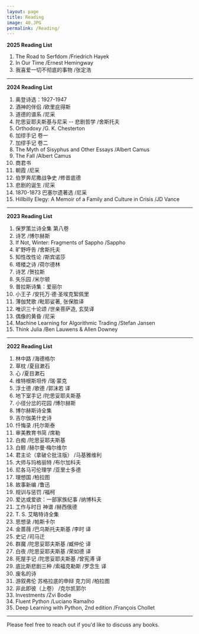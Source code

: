 ```yaml
---
layout: page
title: Reading
image: 40.JPG
permalink: /Reading/
---
```

**2025 Reading List**

1. The Road to Serfdom /Friedrich Hayek
2. In Our Time /Ernest Hemingway
3. 我喜爱一切不彻底的事物 /张定浩

****

**2024 Reading List**

1. 奥登诗选：1927-1947
2. 酒神的伴侣 /欧里庇得斯
3. 道德的谱系 /尼采
4. 陀思妥耶夫斯基与尼采 -- 悲剧哲学 /舍斯托夫
5. Orthodoxy /G. K. Chesterton
6. 加缪手记 卷一
7. 加缪手记 卷二     
8. The Myth of Sisyphus and Other Essays /Albert Camus
9. The Fall /Albert Camus
10. 商君书
11. 朝霞 /尼采    
12. 伯罗奔尼撒战争史 /修昔底德
13. 悲剧的诞生 /尼采
14. 1870-1873 巴塞尔遗著选 /尼采
15. Hillbilly Elegy: A Memoir of a Family and Culture in Crisis /JD Vance 

****

**2023 Reading List**

1. 保罗策兰诗全集 第八卷
2. 诗艺 /博尔赫斯
3. If Not, Winter: Fragments of Sappho /Sappho
4. 旷野呼告 /舍斯托夫
5. 知性改性论 /斯宾诺莎
6. 塔楼之诗 /荷尔德林
7. 诗艺 /贺拉斯
8. 失乐园 /米尔顿
9. 普拉斯诗集：爱丽尔
10. 小王子 /安托万·德·圣埃克絮佩里
11. 薄伽梵歌 /毗耶娑著, 张保胜译
12. 唯识三十论颂 /世亲菩萨造, 玄奘译
13. 偶像的黄昏 /尼采
14. Machine Learning for Algorithmic Trading /Stefan Jansen
15. Think Julia /Ben Lauwens & Allen Downey


****
**2022 Reading List**

1. 林中路 /海德格尔
2. 草枕 /夏目漱石
3. 心 /夏目漱石
4. 维特根斯坦传 /瑞·蒙克 
5. 浮士德 /歌德 /郭沫若 译
6. 地下室手记 /陀思妥耶夫斯基
7. 小径分岔的花园 /博尔赫斯
8. 博尔赫斯诗全集
9. 吉尔伽美什史诗    
10. 忏悔录 /托尔斯泰
11. 审美教育书简 /席勒
12. 白痴 /陀思妥耶夫斯基
13. 白鲸 /赫尔曼·梅尔维尔
14. 君主论（拿破仑批注版） /马基雅维利
15. 大师与玛格丽特 /布尔加科夫
16. 尼各马可伦理学 /亚里士多德
17. 理想国 /柏拉图
18. 故事新编 /鲁迅
19. 规训与惩罚 /福柯
20. 爱达或爱欲：一部家族纪事 /纳博科夫
21. 工作与时日 神谱 /赫西俄德
22. T. S. 艾略特诗全集
23. 思想录 /帕斯卡尔
24. 金蔷薇 /巴乌斯托夫斯基 /李时 译
25. 史记 /司马迁
26. 群魔 /陀思妥耶夫斯基 /臧仲伦 译
27. 白夜 /陀思妥耶夫斯基 /荣如德 译
28. 死屋手记 /陀思妥耶夫斯基 /曾宪溥 译
29. 底比斯悲剧三种 /索福克勒斯 /罗念生 译
30. 废名的诗
31. 游叙弗伦 苏格拉底的申辩 克力同 /柏拉图
32. 非此即彼（上卷） /克尔凯郭尔
33. Investments /Zvi Bodie
34. Fluent Python /Luciano Ramalho
35. Deep Learning with Python, 2nd edition /François Chollet

   

****

Please feel free to reach out if you'd like to discuss any books.

